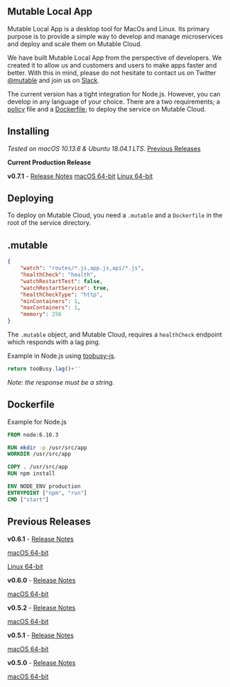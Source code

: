 ## Mutable Local App
Mutable Local App is a desktop tool for MacOs and Linux. Its primary purpose is to provide a simple way to develop and manage microservices and deploy and scale them on Mutable Cloud.

We have built Mutable Local App from the perspective of developers. We created it to allow us and customers and users to make apps faster and better. With this in mind, please do not hesitate to contact us on Twitter [@mutable](https://twitter.com/mutable) and join us on [Slack](http://slack.mutable.io/).

The current version has a tight integration for Node.js. However, you can develop in any language of your choice. There are a two requirements; a [policy](./README.md#.mutable) file and a [Dockerfile](./README.md#Dockerfile); to deploy the service on Mutable Cloud.


## Installing
*Tested on macOS 10.13.6 & Ubuntu 18.04.1 LTS.* [Previous Releases](./README.md#previous-rleases)

**Current Production Release**

**v0.7.1** - [Release Notes](./release-note/v0.7.1)
[macOS 64-bit](https://s3.amazonaws.com/local.mutable.io/app/MutableV0.7.1.dmg)
[Linux 64-bit](https://s3.amazonaws.com/local.mutable.io/app/MutableV0.7.1.tar.gz)


## Deploying
To deploy on Mutable Cloud, you need a `.mutable` and a `Dockerfile` in the root of the service directory. 

## .mutable
```json
{
    "watch": "routes/*.js,app.js,api/*.js",
    "healthCheck": "health",
    "watchRestartTest": false,
    "watchRestartService": true,
    "healthCheckType": "http",
    "minContainers": 1,
    "maxContainers": 1,
    "memory": 256
}
```
The `.mutable` object, and Mutable Cloud, requires a `healthCheck` endpoint which responds with a lag ping.

Example in Node.js using [toobusy-js](https://www.npmjs.com/package/toobusy-js). 

```js
return tooBusy.lag()+''
```

*Note: the response must be a string.*

## Dockerfile
Example for Node.js

```Dockerfile
FROM node:6.10.3

RUN mkdir -p /usr/src/app
WORKDIR /usr/src/app

COPY . /usr/src/app
RUN npm install 

ENV NODE_ENV production
ENTRYPOINT ["npm", "run"]
CMD ["start"]
```

## Previous Releases

**v0.6.1** - [Release Notes](./release-note/v0.6.1)

[macOS 64-bit](https://s3.amazonaws.com/local.mutable.io/app/MutableV0.6.1.dmg)

[Linux 64-bit](https://s3.amazonaws.com/local.mutable.io/app/MutableV0.6.1.zip)


**v0.6.0** - [Release Notes](./release-note/v0.6.0)

[macOS 64-bit](https://s3.amazonaws.com/local.mutable.io/app/MutableV0.6.0.dmg)


**v0.5.2** - [Release Notes](./release-note/v0.5.2)

[macOS 64-bit](https://s3.amazonaws.com/local.mutable.io/app/MutableV0.5.2.dmg)


**v0.5.1** - [Release Notes](./release-note/v0.5.1)

[macOS 64-bit](https://s3.amazonaws.com/local.mutable.io/app/MutableV0.5.1.dmg)


**v0.5.0** - [Release Notes](./release-note/v0.5.0)

[macOS 64-bit](https://s3.amazonaws.com/local.mutable.io/app/MutableV0.5.0.dmg)
